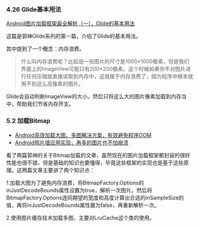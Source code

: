### 4.26 Glide基本用法

 [Android图片加载框架最全解析（一），Glide的基本用法](https://blog.csdn.net/guolin_blog/article/details/53759439)
 
 这篇是郭神Glide系列的第一篇，介绍了Glide的基本用法。
 
其中提到了一个概念：内存浪费。
 >什么叫内存浪费呢？比如说一张图片的尺寸是1000\*1000像素，但是我们界面上的ImageView可能只有200*200像素，这个时候如果你不对图片进行任何压缩就直接读取到内存中，这就属于内存浪费了，因为程序中根本就用不到这么高像素的图片。
 
 Glide会自动判断ImageView的大小，然后只将这么大的图片像素加载到内存当中，帮助我们节省内存开支。
 
### 5.2 加载Bitmap
- [Android高效加载大图、多图解决方案，有效避免程序OOM](https://blog.csdn.net/guolin_blog/article/details/9316683)  
-  [Android照片墙应用实现，再多的图片也不怕崩溃](https://blog.csdn.net/guolin_blog/article/details/9526203)

看了两篇郭神的关于Bitmap加载的文章，虽然现在的图片加载框架都封装的很好性能也很不错，但是基础的知识也要懂得，毕竟这些框架的实现也是基于这些原理。这两篇文章主要讲了两个知识点：

1.加载大图为了避免内存浪费，将BitmapFactory.Options的inJustDecodeBounds属性设置为true，解析一次图片。然后将BitmapFactory.Options连同期望的宽度和高度计算出合适的inSampleSize的值，再将inJustDecodeBounds属性置为false，再重新解析一次。

2.使用图片缓存技术加载多图，主要对LruCache这个类的使用。


 